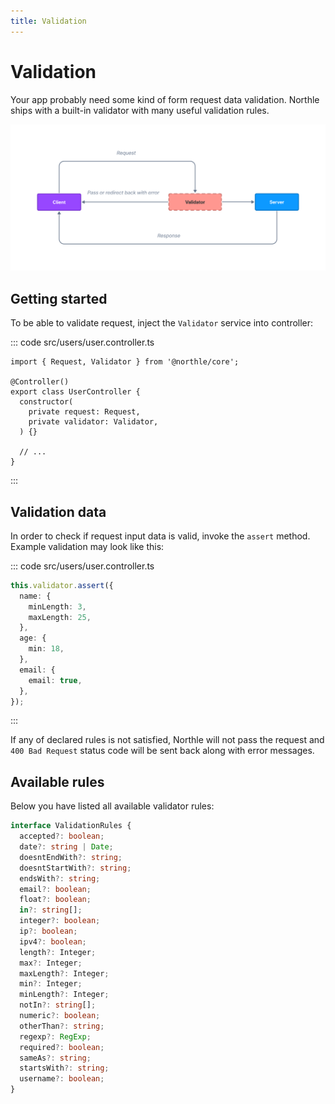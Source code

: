 ```yaml
---
title: Validation
---
```


# Validation

Your app probably need some kind of form request data validation. Northle ships with a built-in validator with many useful validation rules.

![Validation Scheme](./assets/validation.png)

## Getting started

To be able to validate request, inject the `Validator` service into controller:

::: code src/users/user.controller.ts
```ts{1,7}
import { Request, Validator } from '@northle/core';

@Controller()
export class UserController {
  constructor(
    private request: Request,
    private validator: Validator,
  ) {}

  // ...
}
```
:::

## Validation data

In order to check if request input data is valid, invoke the `assert` method. Example validation may look like this:

::: code src/users/user.controller.ts
```ts
this.validator.assert({
  name: {
    minLength: 3,
    maxLength: 25,
  },
  age: {
    min: 18,
  },
  email: {
    email: true,
  },
});
```
:::

If any of declared rules is not satisfied, Northle will not pass the request and `400 Bad Request` status code will be sent back along with error messages.

## Available rules

Below you have listed all available validator rules:

```ts
interface ValidationRules {
  accepted?: boolean;
  date?: string | Date;
  doesntEndWith?: string;
  doesntStartWith?: string;
  endsWith?: string;
  email?: boolean;
  float?: boolean;
  in?: string[];
  integer?: boolean;
  ip?: boolean;
  ipv4?: boolean;
  length?: Integer;
  max?: Integer;
  maxLength?: Integer;
  min?: Integer;
  minLength?: Integer;
  notIn?: string[];
  numeric?: boolean;
  otherThan?: string;
  regexp?: RegExp;
  required?: boolean;
  sameAs?: string;
  startsWith?: string;
  username?: boolean;
}
```
